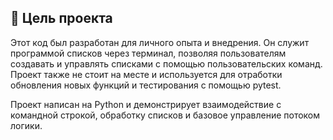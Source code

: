 ## 🧪 Цель проекта
Этот код был разработан для личного опыта и внедрения. Он служит программой списков через терминал, позволяя пользователям создавать и управлять списками с помощью пользовательских команд. Проект также не стоит на месте и используется для отработки обновления новых функций и тестирования с помощью pytest.

Проект написан на Python и демонстрирует взаимодействие с командной строкой, обработку списков и базовое управление потоком логики.
